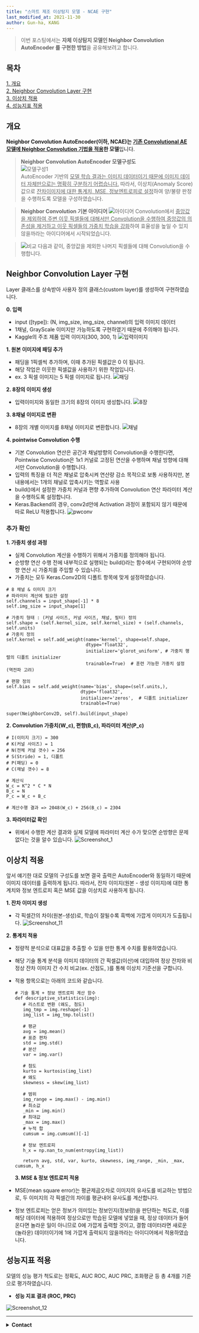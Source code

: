 ```yaml
---
title: "스마트 제조 이상탐지 모델 - NCAE 구현"
last_modified_at: 2021-11-30
author: Gun-ha, KANG
---
```


> 이번 포스팅에서는 **자체 이상탐지 모델인 Neighbor Convolution AutoEncoder 를 구현한 방법**을 공유해보려고 합니다.

## 목차

[1. 개요](#개요)  
[2. Neighbor Convolution Layer 구현](#neighbor-convolution-layer-구현)  
[3. 이상치 적용](#이상치-적용)  
[4. 성능지표 적용](#성능지표-적용)

## 개요

**Neighbor Convolution AutoEncoder(이하, NCAE)는 <u>기존 Convolutional AE 모델에 Neighbor Convolution 기법을 적용</u>한 모델**입니다.

> **Neighbor Convolution AutoEncoder 모델구성도**  
> ![모델구성1](https://user-images.githubusercontent.com/92897860/143972463-5ff03959-b345-4863-820b-c0651c39b9f7.png)  
> AutoEncoder 기반의 <u>모델 학습 결과는 이미지 데이터이기 때문에 이미지 데이터 자체만으로는 명확히 구분하기 어렵습니다.</u>
> 따라서, 이상치(Anomaly Score)값으로 <u>잔차이미지에 대한 통계치, MSE, 정보엔트로피로 설정</u>하여 양/불량 판정을 수행하도록 모델을 구성하였습니다.

> **Neighbor Convolution 기본 아이디어**
> ![아이디어](https://user-images.githubusercontent.com/92897860/143973855-850901a9-db40-4865-a59d-4679a10cd18e.png)
> Convolution에서 <u>중앙값을 제외하여 주변 이웃 픽셀들에 대해서만 Convolution을 수행하여 중앙값의 의존성을 제거하고 이웃 픽셀들의 가중치 학습을 강화</u>하여 효율성을 높일 수 있지 않을까라는 아이디어에서 시작되었습니다.

> ![비교](https://user-images.githubusercontent.com/92897860/147439731-00770b40-662d-41c0-9dd6-b73052f7de0a.png)
> 다음과 같이, 중앙값을 제외한 나머지 픽셀들에 대해 Convolution을 수행합니다.

## Neighbor Convolution Layer 구현

Layer 클래스를 상속받아 사용자 정의 클래스(custom layer)를 생성하여 구현하였습니다.

**0. 입력**

- input ([type]): (N, img_size, img_size, channel)의 입력 이미지 데이터
- 1채널, GrayScale 이미지만 가능하도록 구현하였기 때문에 주의해야 됩니다.
- Kaggle의 주조 제품 입력 이미지(300, 300, 1)
  ![입력이미지](https://user-images.githubusercontent.com/92897860/143996629-484b319b-1e45-4ebf-8801-af223e8a6fb7.png)

**1. 원본 이미지에 패딩 추가**

- 패딩을 1픽셀씩 추가하며, 이때 추가된 픽셀값은 0 이 됩니다.
- 해당 작업은 이웃한 픽셀값을 사용하기 위한 작업입니다.
- ex. 3 픽셀 이미지는 5 픽셀 이미지로 됩니다.
  ![패딩](https://user-images.githubusercontent.com/92897860/147438229-133c9a88-87e6-4a55-8efd-044703d2bd93.png)

**2. 8장의 이미지 생성**

- 입력이미지와 동일한 크기의 8장의 이미지 생성합니다.
  ![8장](https://user-images.githubusercontent.com/92897860/147438526-89daac10-730f-4e59-bfc3-114ff596f606.png)

**3. 8채널 이미지로 변환**

- 8장의 개별 이미지를 8채널 이미지로 변환합니다.
  ![채널](https://user-images.githubusercontent.com/92897860/147439055-dad5506c-d0a5-4a3f-93e3-5da3da6d32ba.png)

**4. pointwise Convolution 수행**

- 기본 Convolution 연산은 공간과 채널방향의 Convolution을 수행한다면, Pointwise Convolution은 1x1 커널로 고정된 연산을 수행하며 채널 방향에 대해서만 Convolution을 수행합니다.
- 입력의 특징을 더 적은 채널로 압축시켜 연산량 감소 목적으로 보통 사용하지만, 본 내용에서는 1개의 채널로 압축시키는 역할로 사용
- build()에서 설정한 가중치 커널과 편향 추가하여 Convolution 연산 파라미터 계산을 수행하도록 설정합니다.
- Keras.Backend의 경우, conv2d안에 Activation 과정이 포함되지 않기 때문에 따로 ReLU 적용합니다.
  ![pwconv](https://user-images.githubusercontent.com/92897860/147440077-e7543d4a-2597-48fd-b14a-daff4ddc3bb0.png)

### 추가 확인

**1. 가중치 생성 과정**

- 실제 Convolution 계산을 수행하기 위해서 가중치를 정의해야 됩니다.
- 순방향 연산 수행 전에 내부적으로 실행되는 build()라는 함수에서 구현되어야 순방향 연산 시 가중치를 주입할 수 있습니다.
- 가중치는 모두 Keras.Conv2D의 디폴트 항목에 맞게 설정하였습니다.

```
# 8 채널 & 이미지 크기
# 파라미터 계산에 필요한 설정
self.channels = input_shape[-1] * 8
self.img_size = input_shape[1]

# 가중치 형태 : (커널 사이즈, 커널 사이즈, 채널, 필터) 정의
self.shape = (self.kernel_size, self.kernel_size) + (self.channels, self.units)
# 가중치 정의
self.kernel = self.add_weight(name='kernel', shape=self.shape,
                              dtype='float32',
                              initializer='glorot_uniform', # 가중치 행렬의 디폴트 initializer
                              trainable=True)  # 훈련 가능한 가중치 설정 (역전파 고려)

# 편향 정의
self.bias = self.add_weight(name='bias', shape=(self.units,),
                            dtype='float32',
                            initializer='zeros',  # 디폴트 initializer
                            trainable=True)

super(NeighborConv2D, self).build(input_shape)
```

**2. Convolution 가중치(W_c), 편향(B_c), 파라미터 계산(P_c)**

```
# I(이미지 크기) = 300
# K(커널 사이즈) = 1
# N(전체 커널 갯수) = 256
# S(Stride) = 1, 디폴트
# P(패딩) = 0
# C(채널 갯수) = 8

# 계산식
W_c = K^2 * C * N
B_c = N
P_c = W_c + B_c

# 계산수행 결과 => 2048(W_c) + 256(B_c) = 2304
```

**3. 파라미터값 확인**

- 위에서 수행한 계산 결과와 실제 모델에 파라미터 계산 수가 맞으면 순방향은 문제없다는 것을 알수 있습니다.
  ![Screenshot_1](https://user-images.githubusercontent.com/92897860/144004480-904cabb8-7a1b-486c-a5a2-7407c99eaac9.png)

## 이상치 적용

앞서 얘기한 대로 모델의 구성도를 보면 결국 출력은 AutoEncoder와 동일하기 때문에 이미지 데이터를 출력하게 됩니다.
따라서, 잔차 이미지(원본 - 생성 이미지)에 대한 통계치와 정보 엔트로피 혹은 MSE 값을 이상치로 사용하게 됩니다.

**1. 잔차 이미지 생성**

- 각 픽셀간의 차이(원본-생성)로, 학습이 잘될수록 흑백에 가깝게 이미지가 도출됩니다.
  ![Screenshot_11](https://user-images.githubusercontent.com/92897860/144008353-567a3967-3609-4251-9eec-ceb6e2340dce.png)

**2. 통계치 적용**

- 정량적 분석으로 대표값을 추출할 수 있을 만한 통계 수치를 활용하였습니다.
- 해당 기술 통계 분석을 이미지 데이터의 간 픽셀값(이산)에 대입하여 정상 잔차와 비정상 잔차 이미지 간 수치 비교(ex. 산점도, )를 통해 이상치 기준선을 구합니다.
- 적용 항목으로는 아래의 코드와 같습니다.

  ```
  # 기술 통계 + 정보 엔트로피 계산 함수
  def descriptive_statistics(img):
     # 리스트로 변환 (왜도, 첨도)
     img_tmp = img.reshape(-1)
     img_list = img_tmp.tolist()

     # 평균
     avg = img.mean()
     # 표준 편차
     std = img.std()
     # 분산
     var = img.var()

     # 첨도
     kurto = kurtosis(img_list)
     # 왜도
     skewness = skew(img_list)

     # 범위
     img_range = img.max() - img.min()
     # 최소값
     _min = img.min()
     # 최대값
     _max = img.max()
     # 누적 합
     cumsum = img.cumsum()[-1]

     # 정보 엔트로피
     h_x = np.nan_to_num(entropy(img_list))

     return avg, std, var, kurto, skewness, img_range, _min, _max, cumsum, h_x
  ```

  **3. MSE & 정보 엔트로피 적용**

- MSE(mean square error)는 평균제곱오차로 이미지의 유사도를 비교하는 방법으로, 두 이미지의 각 픽셀간의 차이를 평균내어 유사도를 계산합니다.
- 정보 엔트로피는 얻은 정보가 의미있는 정보인지(정보량)을 판단하는 척도로, 이를 해당 데이터에 적용하여 정상으로만 학습된 모델에 넣었을 때, 정상 데이터가 들어온다면 놀라운 일이 아니므로 0에 가깝게 출력할 것이고, 결함 데이터라면 새로운(놀라운) 데이터이기에 1에 가깝게 출력되지 않을까라는 아이디어에서 적용하였습니다.

## 성능지표 적용

모델의 성능 평가 척도로는 정확도, AUC ROC, AUC PRC, 조화평균 등 총 4개를 기준으로 평가하였습니다.

- **성능 지표 결과 (ROC, PRC)**

![Screenshot_12](https://user-images.githubusercontent.com/92897860/144008649-43ddfc55-e455-45d8-b773-4e223e8003a3.png)

---

<details>
  <summary><b>Contact</b></summary>

<b>Author. </b>KangGunha

<b>Email. </b>zxcvbnm9931@epozen.com

</details>
